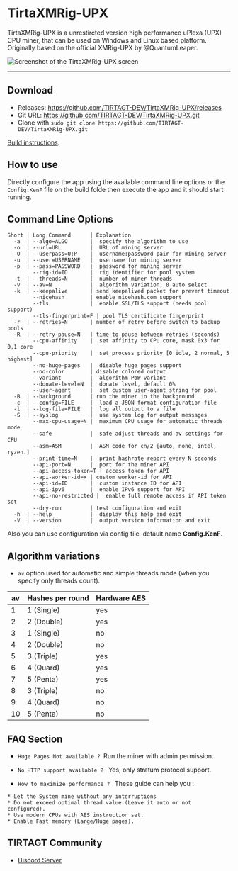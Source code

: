 # TirtaXMRig-UPX

TirtaXMRig-UPX is a unrestircted version high performance uPlexa (UPX) CPU miner, that can be used on Windows and Linux based platform. Originally based on the official XMRig-UPX by @QuantumLeaper.


![Screenshot of the TirtaXMRig-UPX screen](https://github.com/TIRTAGT-DEV/TirtaXMRig-UPX/blob/master/res/TirtaXMRig-UPX.png?raw=true "Screenshot of TirtaXMRig-UPX")

***

## Download
* Releases: https://github.com/TIRTAGT-DEV/TirtaXMRig-UPX/releases
* Git URL: https://github.com/TIRTAGT-DEV/TirtaXMRig-UPX.git
* Clone with `sudo git clone https://github.com/TIRTAGT-DEV/TirtaXMRig-UPX.git`
 
[Build instructions](https://github.com/TIRTAGT-DEV/TirtaXMRig-UPX/blob/master/Guide/build/readme.md).

## How to use
Directly configure the app using the available command line options or the `Config.KenF` file on the build folde then execute the app and it should start running.

## Command Line Options
```
Short | Long Command      | Explanation
  -a  | --algo=ALGO       |  specify the algorithm to use
  -o  | --url=URL         |  URL of mining server
  -O  | --userpass=U:P    |  username:password pair for mining server
  -u  | --user=USERNAME   |  username for mining server
  -p  | --pass=PASSWORD   |  password for mining server
        --rig-id=ID       |  rig identifier for pool system
  -t  | --threads=N       |  number of miner threads
  -v  | --av=N            |  algorithm variation, 0 auto select
  -k  | --keepalive       | send keepalived packet for prevent timeout
        --nicehash        | enable nicehash.com support
        --tls             |  enable SSL/TLS support (needs pool support)
        --tls-fingerprint=F | pool TLS certificate fingerprint
  -r  | --retries=N       | number of retry before switch to backup pools
  -R  | --retry-pause=N   | time to pause between retries (seconds)
        --cpu-affinity    |  set affinity to CPU core, mask 0x3 for 0,1 core
        --cpu-priority    |  set process priority [0 idle, 2 normal, 5 highest]
        --no-huge-pages   |  disable huge pages support
        --no-color        | disable colored output
        --variant         |  algorithm PoW variant
        --donate-level=N  |  donate level, default 0%
        --user-agent      |  set custom user-agent string for pool
  -B  | --background      | run the miner in the background
  -c  | --config=FILE     |  load a JSON-format configuration file
  -l  | --log-file=FILE   |  log all output to a file
  -S  | --syslog          |  use system log for output messages
        --max-cpu-usage=N |  maximum CPU usage for automatic threads mode
        --safe            |  safe adjust threads and av settings for CPU
        --asm=ASM         |  ASM code for cn/2 [auto, none, intel, ryzen.]
        --print-time=N    |  print hashrate report every N seconds
        --api-port=N      |  port for the miner API
        --api-access-token=T | access token for API
        --api-worker-id=x | custom worker-id for API
        --api-id=ID       |  custom instance ID for API
        --api-ipv6        |  enable IPv6 support for API
        --api-no-restricted |  enable full remote access if API token set
        --dry-run         | test configuration and exit
  -h  | --help            |  display this help and exit
  -V  | --version         |  output version information and exit
```

Also you can use configuration via config file, default name **Config.KenF**.

## Algorithm variations

- `av` option used for automatic and simple threads mode (when you specify only threads count).

| av | Hashes per round | Hardware AES |
|----|------------------|--------------|
| 1  | 1 (Single)       | yes          |
| 2  | 2 (Double)       | yes          |
| 3  | 1 (Single)       | no           |
| 4  | 2 (Double)       | no           |
| 5  | 3 (Triple)       | yes          |
| 6  | 4 (Quard)        | yes          |
| 7  | 5 (Penta)        | yes          |
| 8  | 3 (Triple)       | no           |
| 9  | 4 (Quard)        | no           |
| 10 | 5 (Penta)        | no           |

## FAQ Section

- `` Huge Pages Not available ?  ``Run the miner with admin permission.

- ``No HTTP support available ? `` Yes, only stratum protocol support.

- ``How to maximize performance ? `` These guide can help you : 
```
* Let the System mine without any interruptions 
* Do not exceed optimal thread value (Leave it auto or not configured).
* Use modern CPUs with AES instruction set.
* Enable Fast memory (Large/Huge pages).
```

## TIRTAGT Community
* [Discord Server](https://discord.gg/GJjQ3at)
